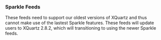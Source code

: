 ### Sparkle Feeds

These feeds need to support our oldest versions of XQuartz and thus cannot make use of the lastest Sparkle features.  These feeds will update users to XQuartz 2.8.2, which will transitioning to using the newer Sparkle feeds.